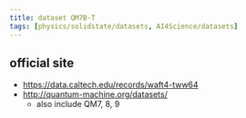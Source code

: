 ```yaml
---
title: dataset QM7B-T
tags: [physics/solidstate/datasets, AI4Science/datasets]
---
```


## official site
- https://data.caltech.edu/records/waft4-tww64
- http://quantum-machine.org/datasets/
	- also include QM7, 8, 9







